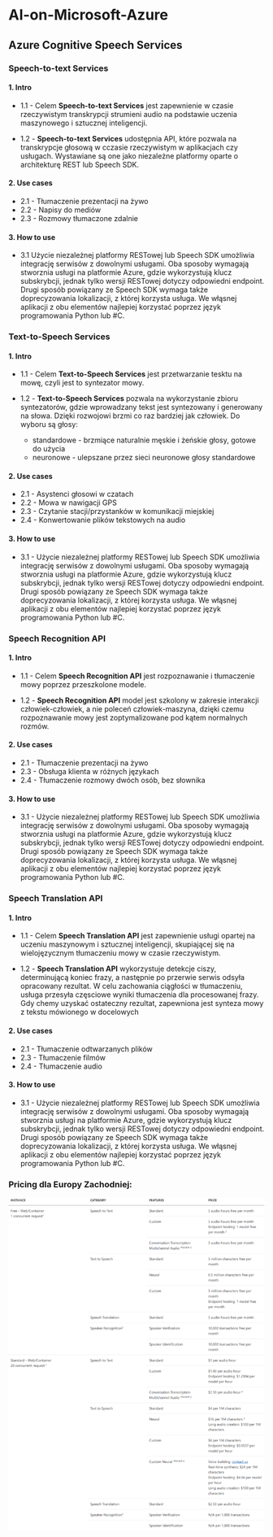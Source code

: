 # AI-on-Microsoft-Azure

## Azure Cognitive Speech Services

### Speech-to-text Services

#### 1. Intro
 - 1.1 - Celem **Speech-to-text Services** jest zapewnienie w czasie rzeczywistym transkrypcji strumieni
 audio na podstawie uczenia maszynowego i sztucznej inteligencji.

 - 1.2 - **Speech-to-text Services** udostępnia API, które pozwala na transkrypcje głosową w cczasie rzeczywistym
 w aplikacjach czy usługach. Wystawiane są one jako niezależne platformy oparte o architekturę REST lub Speech SDK.

#### 2. Use cases
 - 2.1 - Tłumaczenie prezentacji na żywo
 - 2.2 - Napisy do mediów
 - 2.3 - Rozmowy tłumaczone zdalnie

#### 3. How to use
 - 3.1 Użycie niezależnej platformy RESTowej lub Speech SDK umożliwia integrację serwisów z dowolnymi usługami.
 Oba sposoby wymagają stworznia usługi na platformie Azure, gdzie wykorzystują klucz subskrybcji, jednak tylko wersji RESTowej
 dotyczy odpowiedni endpoint. Drugi sposób powiązany ze Speech SDK wymaga także doprecyzowania lokalizacji, z której korzysta usługa.
 We włąsnej aplikacji z obu elementów najlepiej korzystać poprzez język programowania Python lub #C.

### Text-to-Speech Services

#### 1. Intro
 - 1.1 - Celem **Text-to-Speech Services** jest przetwarzanie tesktu na mowę, czyli jest to syntezator mowy.

 - 1.2 - **Text-to-Speech Services** pozwala na wykorzystanie zbioru syntezatorów, gdzie wprowadzany tekst jest syntezowany
 i generowany na słowa. Dzięki rozwojowi brzmi co raz bardziej jak człowiek. Do wyboru są głosy:
    - standardowe - brzmiące naturalnie męskie i żeńskie głosy, gotowe do użycia
    - neuronowe - ulepszane przez sieci neuronowe głosy standardowe

#### 2. Use cases
 - 2.1 - Asystenci głosowi w czatach
 - 2.2 - Mowa w nawigacji GPS
 - 2.3 - Czytanie stacji/przystanków w komunikacji miejskiej
 - 2.4 - Konwertowanie plików tekstowych na audio

#### 3. How to use
 - 3.1 - Użycie niezależnej platformy RESTowej lub Speech SDK umożliwia integrację serwisów z dowolnymi usługami.
 Oba sposoby wymagają stworznia usługi na platformie Azure, gdzie wykorzystują klucz subskrybcji, jednak tylko wersji RESTowej
 dotyczy odpowiedni endpoint. Drugi sposób powiązany ze Speech SDK wymaga także doprecyzowania lokalizacji, z której korzysta usługa.
 We włąsnej aplikacji z obu elementów najlepiej korzystać poprzez język programowania Python lub #C.

### Speech Recognition API

#### 1. Intro
 - 1.1 - Celem **Speech Recognition API** jest rozpoznawanie i tłumaczenie mowy poprzez przeszkolone modele.

 - 1.2 - **Speech Recognition API** model jest szkolony w zakresie interakcji człowiek-człowiek, a nie poleceń
  człowiek-maszyna, dzięki czemu rozpoznawanie mowy jest zoptymalizowane pod kątem normalnych rozmów.


#### 2. Use cases
 - 2.1 - Tłumaczenie prezentacji na żywo
 - 2.3 - Obsługa klienta w różnych językach
 - 2.4 - Tłumaczenie rozmowy dwóch osób, bez słownika

#### 3. How to use
 - 3.1 - Użycie niezależnej platformy RESTowej lub Speech SDK umożliwia integrację serwisów z dowolnymi usługami.
   Oba sposoby wymagają stworznia usługi na platformie Azure, gdzie wykorzystują klucz subskrybcji, jednak tylko wersji RESTowej
   dotyczy odpowiedni endpoint. Drugi sposób powiązany ze Speech SDK wymaga także doprecyzowania lokalizacji, z której korzysta usługa.
   We włąsnej aplikacji z obu elementów najlepiej korzystać poprzez język programowania Python lub #C.

### Speech Translation API

 #### 1. Intro
  - 1.1 - Celem **Speech Translation API** jest zapewnienie usługi opartej na uczeniu maszynowym i sztucznej inteligencji, skupiającej się
  na wielojęzycznym tłumaczeniu mowy w czasie rzeczywistym.
  
  - 1.2 - **Speech Translation API** wykorzystuje detekcje ciszy, determinującą koniec frazy, a następnie po przerwie
  serwis odsyła opracowany rezultat. W celu zachowania ciągłości w tłumaczeniu, usługa przesyła częsciowe wyniki tłumaczenia
  dla procesowanej frazy. Gdy chemy uzyskać ostateczny rezultat, zapewniona jest synteza mowy z tekstu mówionego w docelowych

 #### 2. Use cases
  - 2.1 - Tłumaczenie odtwarzanych plików
  - 2.3 - Tłumaczenie filmów
  - 2.4 - Tłumaczenie audio

 #### 3. How to use
  - 3.1 - Użycie niezależnej platformy RESTowej lub Speech SDK umożliwia integrację serwisów z dowolnymi usługami.
    Oba sposoby wymagają stworznia usługi na platformie Azure, gdzie wykorzystują klucz subskrybcji, jednak tylko wersji RESTowej
    dotyczy odpowiedni endpoint. Drugi sposób powiązany ze Speech SDK wymaga także doprecyzowania lokalizacji, z której korzysta usługa.
    We włąsnej aplikacji z obu elementów najlepiej korzystać poprzez język programowania Python lub #C.

### Pricing dla Europy Zachodniej:
![](img/cognitiveSpeechServices.png)